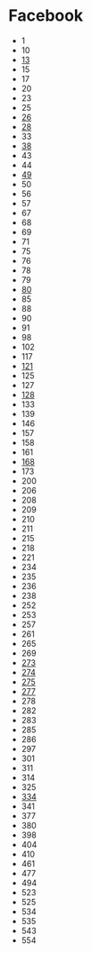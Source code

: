 # Facebook

- 1
- 10
- [13](../solutions/13.md)
- 15
- 17
- 20
- 23
- 25
- [26](../solutions/26.md)
- [28](../solutions/28.md)
- 33
- [38](../solutions/38.md)
- 43
- 44
- [49](../solutions/49.md)
- 50
- 56
- 57
- 67
- 68
- 69
- 71
- 75
- 76
- 78
- 79
- [80](../solutions/80.md)
- 85
- 88
- 90
- 91
- 98
- 102
- 117
- [121](../solutions/121.md)
- 125
- 127
- [128](../solutions/128.md)
- 133
- 139
- 146
- 157
- 158
- 161
- [168](../solutions/168.md)
- 173
- 200
- 206
- 208
- 209
- 210
- 211
- 215
- 218
- 221
- 234
- 235
- 236
- 238
- 252
- 253
- 257
- 261
- 265
- 269
- [273](../solutions/273.md)
- [274](../solutions/274.md)
- [275](../solutions/275.md)
- [277](../solutions/277.md)
- 278
- 282
- 283
- 285
- 286
- 297
- 301
- 311
- 314
- 325
- [334](../solutions/334.md)
- 341
- 377
- 380
- 398
- 404
- 410
- 461
- 477
- 494
- 523
- 525
- 534
- 535
- 543
- 554